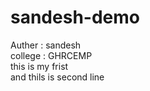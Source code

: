 
# sandesh-demo
Auther : sandesh  <br>
college : GHRCEMP <br>
this is my frist <br>
and thils is second line
